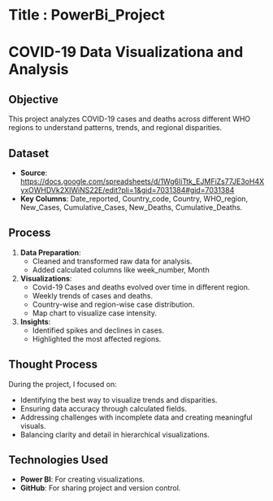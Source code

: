 # Title : PowerBi_Project
# COVID-19 Data Visualizationa and Analysis

## Objective
This project analyzes COVID-19 cases and deaths across different WHO regions to understand patterns, trends, and regional disparities.

## Dataset
- **Source**: https://docs.google.com/spreadsheets/d/1Wg6IiTtk_EJMFiZs77JE3oH4XyxOWHDVk2XIWiNS22E/edit?pli=1&gid=7031384#gid=7031384
- **Key Columns**: Date_reported, Country_code, Country, WHO_region, New_Cases, Cumulative_Cases, New_Deaths, Cumulative_Deaths.

## Process
1. **Data Preparation**:
   - Cleaned and transformed raw data for analysis.
   - Added calculated columns like week_number, Month
2. **Visualizations**:
   - Covid-19 Cases and deaths evolved over time in different region.
   - Weekly trends of cases and deaths.
   - Country-wise and region-wise case distribution.
   - Map chart to visualize case intensity.
4. **Insights**:
   - Identified spikes and declines in cases.
   - Highlighted the most affected regions.

## Thought Process
During the project, I focused on:
- Identifying the best way to visualize trends and disparities.
- Ensuring data accuracy through calculated fields.
- Addressing challenges with incomplete data and creating meaningful visuals.
- Balancing clarity and detail in hierarchical visualizations.

## Technologies Used
- **Power BI**: For creating visualizations.
- **GitHub**: For sharing project and version control.


